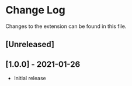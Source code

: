 # Change Log
Changes to the extension can be found in this file.

## [Unreleased]

## [1.0.0] - 2021-01-26
- Initial release